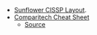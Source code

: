 - [Sunflower CISSP Layout](https://www.sunflower-cissp.com/downloads/sunflower_cissp_layout.pdf).
- [Comparitech Cheat Sheet](/files/Comparitech%20CISSP%20Cheat%20Sheet.pdf)
  - [Source](https://www.comparitech.com/blog/information-security/cissp-certification-courses/#Cheat_sheets_for_studying_for_the_CISSP_exam)